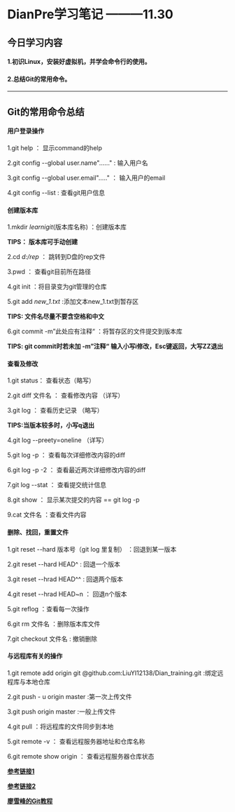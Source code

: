 # DianPre学习笔记    ———11.30

## 今日学习内容
#### 1.初识Linux，安装好虚拟机，并学会命令行的使用。
#### 2.总结Git的常用命令。


_ _ _
## 	Git的常用命令总结

#### 用户登录操作

1.git help ：   显示command的help

2.git config --global user.name"......"  : 输入用户名

3.git config --global user.email"....."  ： 输入用户的email

4.git config --list :  查看git用户信息

#### 创建版本库

1.mkdir  *learnigit*(版本库名称)  ：创建版本库

**TIPS：  版本库可手动创建**

2.cd *d:/rep* ： 跳转到D盘的rep文件

3.pwd ： 查看git目前所在路径

4.git init  ：将目录变为git管理的仓库

5.git add *new_1.txt*  :添加文本new_1.txt到暂存区

**TIPS: 文件名尽量不要含空格和中文**

6.git commit -m”此处应有注释“   ：将暂存区的文件提交到版本库

**TIPS: git commit时若未加 -m”注释“ 输入小写i修改，Esc键返回，大写ZZ退出**


#### 查看及修改

1.git status： 查看状态（略写）

2.git diff 文件名 ： 查看修改内容 （详写）

3.git log ： 查看历史记录 （略写）

**TIPS:当版本较多时，小写q退出**

4.git log --preety=oneline  （详写）

5.git log -p ： 查看每次详细修改内容的diff

6.git log -p -2 ： 查看最近两次详细修改内容的diff

7.git log --stat ： 查看提交统计信息

8.git show ： 显示某次提交的内容  == git log -p

9.cat 文件名 ：查看文件内容


#### 删除、找回，重置文件

1.git reset --hard 版本号（git log 里复制） ：回退到某一版本

2.git reset --hard HEAD^  : 回退一个版本

3.git reset --hrad HEAD^^ : 回退两个版本

4.git reset --hrad HEAD~n ： 回退n个版本

5.git reflog ：查看每一次操作

6.git rm 文件名 ：删除版本库文件

7.git checkout 文件名 : 撤销删除



#### 与远程库有关的操作

1.git remote add origin git @github.com:LiuYI12138/Dian_training.git :绑定远程库与本地仓库

2.git push - u origin master :第一次上传文件

3.git push origin master :一般上传文件

4.git pull ：将远程库的文件同步到本地

5.git remote -v ： 查看远程服务器地址和仓库名称

6.git remote show origin ： 查看远程服务器仓库状态


[**参考链接1**](http://www.mamicode.com/info-detail-1425456.html)

[**参考链接2**](https://www.cnblogs.com/cspku/articles/Git_cmds.html)

[**廖雪峰的Git教程**](https://www.liaoxuefeng.com/wiki/0013739516305929606dd18361248578c67b8067c8c017b000)










